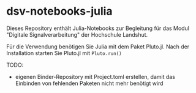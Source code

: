 # dsv-notebooks-julia

Dieses Repository enthält Julia-Notebooks zur Begleitung für das Modul "Digitale Signalverarbeitung" der Hochschule Landshut.

Für die Verwendung benötigen Sie Julia mit dem Paket Pluto.jl. Nach der Installation starten Sie Pluto.jl mit
```Pluto.run()```

TODO:
* eigenen Binder-Repository mit Project.toml erstellen, damit das Einbinden von fehlenden Paketen nicht mehr benötigt wird

